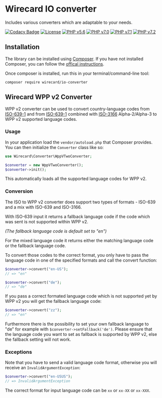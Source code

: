 # Wirecard IO converter

Includes various converters which are adaptable to your needs.

[![Codacy Badge](https://api.codacy.com/project/badge/Grade/c4e30e8daa32463fba81ff2673e4aaa3)](https://app.codacy.com/app/Wirecard/io-converter?utm_source=github.com&utm_medium=referral&utm_content=wirecard/io-converter&utm_campaign=Badge_Grade_Dashboard)
[![License](https://img.shields.io/badge/license-GPLv3-blue.svg)](https://github.com/wirecard/iso-wppv2-converter/blob/master/LICENSE)
[![PHP v5.6](https://img.shields.io/badge/php-v5.6-yellow.svg)](http://www.php.net)
[![PHP v7.0](https://img.shields.io/badge/php-v7.0-yellow.svg)](http://www.php.net)
[![PHP v7.1](https://img.shields.io/badge/php-v7.1-yellow.svg)](http://www.php.net)
[![PHP v7.2](https://img.shields.io/badge/php-v7.2-yellow.svg)](http://www.php.net)

## Installation

The library can be installed using [Composer](https://getcomposer.org/download/).
If you have not installed Composer, you can follow the [offical instructions](https://getcomposer.org/doc/00-intro.md).

Once composer is installed, run this in your terminal/command-line tool:

`composer require wirecard/io-converter`

## Wirecard WPP v2 Converter

WPP v2 converter can be used to convert country-language codes from [ISO-639-1](https://www.iso.org/iso-639-language-codes.html) and from [ISO-639-1](https://www.iso.org/iso-639-language-codes.html) combined with [ISO-3166](https://www.iso.org/iso-3166-country-codes.html) Alpha-2/Alpha-3 to WPP v2 supported language codes.

### Usage

In your application load the `vendor/autoload.php` that Composer provides.   
You can then initialize the `Converter` class like so:

```php
use Wirecard\Converter\WppVTwoConverter;

$converter = new WppVTwoConverter();
$converter->init();
```

This automatically loads all the supported language codes for WPP v2.

### Conversion

The ISO to WPP v2 converter does support two types of formats - ISO-639 and a mix with ISO-639 and ISO-3166. 

With ISO-639 input it returns a fallback language code if the code which was sent is not supported within WPP v2. 

*(The fallback language code is default set to "en")*

For the mixed language code it returns either the matching language code or the fallback language code.

To convert those codes to the correct format, you only have to pass the language code in one of the specified formats
and call the convert function: 

```php
$converter->convert("en-US");
// => "en"
```

```php
$converter->convert("de");
// => "de"
```

If you pass a correct formated language code which is not supported yet by WPP v2 you will get the fallback language code:

```php
$converter->convert("zz");
// => "en"
```

Furthermore there is the possibility to set your own fallback language to "de" for example with `$converter->setFallback('de')`.
Please ensure that the language code you want to set as fallback is supported by WPP v2, else the fallback setting will not work.

### Exceptions

Note that you have to send a valid language code format,
otherwise you will receive an `InvalidArgumentException`:

```php
$converter->convert("en-USUS");
// => InvalidArgumentException
```

The correct format for input language code can be `xx` or `xx-XX` or `xx-XXX`.
